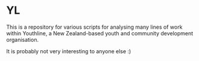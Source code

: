 YL
==

This is a repository for various scripts for analysing many lines of work within Youthline, a New Zealand-based 
youth and community development organisation.

It is probably not very interesting to anyone else :)
